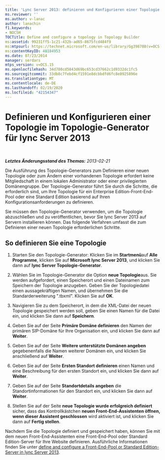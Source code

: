 ```yaml
---
title: 'Lync Server 2013: definieren und Konfigurieren einer Topologie im Topologie-Generator'
ms.reviewer: ''
ms.author: v-lanac
author: lanachin
f1.keywords:
- NOCSH
TOCTitle: Define and configure a topology in Topology Builder
ms:assetid: 99231ff5-1c21-432b-ad65-8675fcd484f9
ms:mtpsurl: https://technet.microsoft.com/en-us/library/Gg398788(v=OCS.15)
ms:contentKeyID: 48184953
ms.date: 07/23/2014
manager: serdars
mtps_version: v=OCS.15
ms.openlocfilehash: 34d780cd5843d69bc653cd37662c1d9332dc1fc5
ms.sourcegitcommit: 33db8c7febd4cf1591e8dcbbdfd6fc8e8925896e
ms.translationtype: MT
ms.contentlocale: de-DE
ms.lasthandoff: 02/19/2020
ms.locfileid: "42154347"
---
```

<div data-xmlns="http://www.w3.org/1999/xhtml">

<div class="topic" data-xmlns="http://www.w3.org/1999/xhtml" data-msxsl="urn:schemas-microsoft-com:xslt" data-cs="http://msdn.microsoft.com/">

<div data-asp="https://msdn2.microsoft.com/asp">

# <a name="define-and-configure-a-topology-in-topology-builder-for-lync-server-2013"></a>Definieren und Konfigurieren einer Topologie im Topologie-Generator für lync Server 2013

</div>

<div id="mainSection">

<div id="mainBody">

<span> </span>

_**Letztes Änderungsstand des Themas:** 2013-02-21_

Die Ausführung des Topologie-Generators zum Definieren einer neuen Topologie oder zum Ändern einer vorhandenen Topologie erfordert keine Mitgliedschaft in einem lokalen Administrator oder einer privilegierten Domänengruppe. Der Topologie-Generator führt Sie durch die Schritte, die erforderlich sind, um Ihre Topologie für ein Enterprise Edition-Front-End-Pool oder eine Standard Edition basierend auf Ihren Konfigurationsanforderungen zu definieren.

Sie müssen den Topologie-Generator verwenden, um die Topologie abzuschließen und zu veröffentlichen, bevor Sie lync Server 2013 auf Servern installieren können. Das folgende Verfahren umfasst die zum Definieren einer neuen Topologie erforderlichen Schritte.

<div>

## <a name="to-define-a-topology"></a>So definieren Sie eine Topologie

1.  Starten Sie den Topologie-Generator: Klicken Sie im **Startmenü**auf **Alle Programme**, klicken Sie auf **Microsoft lync Server 2013**, und klicken Sie dann auf **lync Server Topologie-Generator**.

2.  Wählen Sie im Topologie-Generator die Option **neue Topologie**aus. Sie werden aufgefordert, einen Speicherort und einen Dateinamen zum Speichern der Topologie anzugeben. Geben Sie der Topologiedatei einen aussagekräftigen Namen, und übernehmen Sie die Standarderweiterung ".tbxml". Klicken Sie auf **OK**.

3.  Navigieren Sie zu dem Speicherort, in dem die XML-Datei der neuen Topologie gespeichert werden soll, geben Sie einen Namen für die Datei ein, und klicken Sie dann auf **Speichern**.

4.  Geben Sie auf der Seite **Primäre Domäne definieren** den Namen der primären SIP-Domäne für Ihre Organisation ein, und klicken Sie dann auf **Weiter**.

5.  Geben Sie auf der Seite **Weitere unterstützte Domänen angeben** gegebenenfalls die Namen weiterer Domänen ein, und klicken Sie anschließend auf **Weiter**.

6.  Geben Sie auf der Seite **Ersten Standort definieren** einen Namen und eine Beschreibung für den ersten Standort ein, und klicken Sie dann auf **Weiter**.

7.  Geben Sie auf der Seite **Standortdetails angeben** die Standortinformationen für den Standort ein, und klicken Sie dann auf **Weiter**.

8.  Stellen Sie auf der Seite **neue Topologie wurde erfolgreich definiert** sicher, dass das Kontrollkästchen **neuen Front-End-Assistenten öffnen, wenn dieser Assistent geschlossen** wird aktiviert ist, und klicken Sie dann auf **Fertig stellen**.

Nachdem Sie die Topologie definiert und gespeichert haben, können Sie mit dem neuen Front-End-Assistenten eine Front-End-Pool oder Standard Edition-Server für Ihre Website definieren. Ausführliche Informationen finden Sie unter [define and configure a Front-End-Pool or Standard Edition-Server in lync Server 2013](lync-server-2013-define-and-configure-a-front-end-pool-or-standard-edition-server.md).

</div>

</div>

<span> </span>

</div>

</div>

</div>

